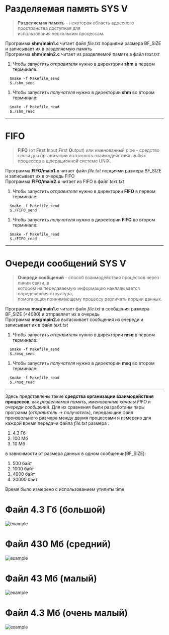 # Разделяемая память SYS V   
>**Разделяемая память** - некоторая область адресного пространства доступная для   
>использования нескольким процессам.  

Программа **shm/main1.c** читает файл *file.txt* порциями размера BF_SIZE и записывает их в разделяемую память  
Программа **shm/main2.c** читает из разделяемой памяти в файл *text.txt*  

1. Чтобы запустить *отправителя* нужно в директории **shm** в первом терминале:
``` 
  $make -f Makefile_send  
  $./shm_send  
``` 
1. Чтобы запустить *получателя* нужно в директории **shm** во втором терминале: 
``` 
  $make -f Makefile_read    
  $./shm_read   
```
-------------------------------------------------------------------------

# FIFO  
>**FIFO** (от **F**irst **I**nput **F**irst **O**utput) или именованный pipe - 
>средство связи для организации потокового взаимодействия любых процессов в 
>щперационной системе UNIX.  

Программа **FIFO/main1.c** читает файл *file.txt* порциями размера BF_SIZE и записывает их в очередь FIFO  
Программа **FIFO/main2.c** читает из FIFO в файл *text.txt*  

1. Чтобы запустить *отправителя* нужно в директории **FIFO** в первом терминале:
``` 
  $make -f Makefile_send  
  $./FIFO_send  
``` 
1. Чтобы запустить *получателя* нужно в директории **FIFO** во втором терминале: 
``` 
  $make -f Makefile_read    
  $./FIFO_read   
```  
-------------------------------------------------------------------------

# Очереди сообщений SYS V  
>**Очереди сообщений** - способ взаимодействия процессов через линии связи, в  
>котором на передаваемую информацию накладывается определенная структура,  
>помогающая принимающему процессу различать порции данных. 


Программа **msq/main1.c** читает файл *file.txt* в сообщения размера BF_SIZE (<4080) и отправляет их в очередь  
Программа **msq/main2.c** вытаскивает сообщения из очереди и записывает их в файл *text.txt*  

1. Чтобы запустить *отправителя* нужно в директории **msq** в первом терминале:
``` 
  $make -f Makefile_send  
  $./msq_send  
``` 
1. Чтобы запустить *получателя* нужно в директории **msq** во втором терминале: 
``` 
  $make -f Makefile_read    
  $./msq_read   
```
-------------------------------------------------------------------------

Здесь представлены такие **средства организации взаимодействия процессов**, как *разделяемая память*, *именованные каналы FIFO* и *очереди сообщений*. Для их сравнения были разработаны пары программ (*отправитель* -> *получатель*), передающие файл произвольного размера между двумя процессами и измерено для каждой время передачи файла *file.txt* размера :  

1. 4.3 Гб  
1. 100 Мб  
1. 10 Мб  

в зависимости от размера данных в одном сообщении(BF_SIZE):  

1. 500 байт    
1. 1000 байт  
1. 4000 байт  
1. 20000 байт  


Время было измерено с использованием утилиты time  

# Файл 4.3 Гб (большой)  
![example](Figure_1.png)  

# Файл 430 Мб (средний)  
![example](Figure_2.png)  

# Файл 43 Мб (малый)  
![example](Figure_3.png)  

# Файл 4.3 Мб (очень малый)  
![example](Figure_4.png)  


